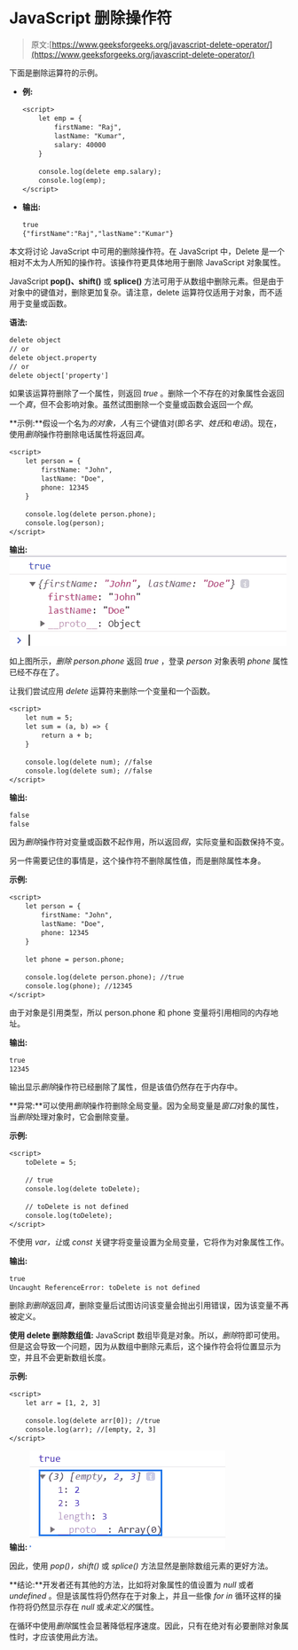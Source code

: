 # JavaScript 删除操作符

> 原文:[https://www.geeksforgeeks.org/javascript-delete-operator/](https://www.geeksforgeeks.org/javascript-delete-operator/)

下面是删除运算符的示例。

*   **例:**

    ```
    <script> 
        let emp = { 
            firstName: "Raj", 
            lastName: "Kumar", 
            salary: 40000 
        } 

        console.log(delete emp.salary);
        console.log(emp);
    </script> 
    ```

*   **输出:**

    ```
    true
    {"firstName":"Raj","lastName":"Kumar"}
    ```

本文将讨论 JavaScript 中可用的删除操作符。在 JavaScript 中，Delete 是一个相对不太为人所知的操作符。该操作符更具体地用于删除 JavaScript 对象属性。

JavaScript **pop()、shift()** 或 **splice()** 方法可用于从数组中删除元素。但是由于对象中的键值对，删除更加复杂。请注意，delete 运算符仅适用于对象，而不适用于变量或函数。

**语法:**

```
delete object
// or
delete object.property
// or
delete object['property']
```

如果该运算符删除了一个属性，则返回 *true* 。删除一个不存在的对象属性会返回一个*真*，但不会影响对象。虽然试图删除一个变量或函数会返回一个*假*。

**示例:**假设一个名为*的对象，人*有三个键值对(即*名字、姓氏*和*电话*)。现在，使用*删除*操作符删除电话属性将返回*真*。

```
<script>
    let person = {
        firstName: "John",
        lastName: "Doe",
        phone: 12345
    }

    console.log(delete person.phone);
    console.log(person);
</script>
```

**输出:**
![](img/9135363672fbf9dc9ec8b740e590fd60.png)

如上图所示，*删除 person.phone* 返回 *true* ，登录 *person* 对象表明 *phone* 属性已经不存在了。

让我们尝试应用 *delete* 运算符来删除一个变量和一个函数。

```
<script>
    let num = 5;
    let sum = (a, b) => {
        return a + b;
    }

    console.log(delete num); //false
    console.log(delete sum); //false
</script>
```

**输出:**

```
false
false
```

因为*删除*操作符对变量或函数不起作用，所以返回*假*，实际变量和函数保持不变。

另一件需要记住的事情是，这个操作符不删除属性值，而是删除属性本身。

**示例:**

```
<script>
    let person = {
        firstName: "John",
        lastName: "Doe",
        phone: 12345
    }

    let phone = person.phone;

    console.log(delete person.phone); //true
    console.log(phone); //12345
</script>
```

由于对象是引用类型，所以 person.phone 和 phone 变量将引用相同的内存地址。

**输出:**

```
true
12345
```

输出显示*删除*操作符已经删除了属性，但是该值仍然存在于内存中。

**异常:**可以使用*删除*操作符删除全局变量。因为全局变量是*窗口*对象的属性，当*删除*处理对象时，它会删除变量。

**示例:**

```
<script>
    toDelete = 5;

    // true
    console.log(delete toDelete);

    // toDelete is not defined
    console.log(toDelete);
</script>
```

不使用 *var，让*或 *const* 关键字将变量设置为全局变量，它将作为对象属性工作。

**输出:**

```
true
Uncaught ReferenceError: toDelete is not defined
```

删除*到删除*返回*真*，删除变量后试图访问该变量会抛出引用错误，因为该变量不再被定义。

**使用 delete 删除数组值:** JavaScript 数组毕竟是对象。所以，*删除*符即可使用。但是这会导致一个问题，因为从数组中删除元素后，这个操作符会将位置显示为空，并且不会更新数组长度。

**示例:**

```
<script>
    let arr = [1, 2, 3]

    console.log(delete arr[0]); //true
    console.log(arr); //[empty, 2, 3]
</script>
```

**输出:**
![](img/41189b26b4970f43815227542f45300d.png)

因此，使用 *pop()，shift()* 或 *splice()* 方法显然是删除数组元素的更好方法。

**结论:**开发者还有其他的方法，比如将对象属性的值设置为 *null* 或者 *undefined* 。但是该属性将仍然存在于对象上，并且一些像 *for in* 循环这样的操作符将仍然显示存在 *null* 或*未定义的*属性。

在循环中使用*删除*属性会显著降低程序速度。因此，只有在绝对有必要删除对象属性时，才应该使用此方法。